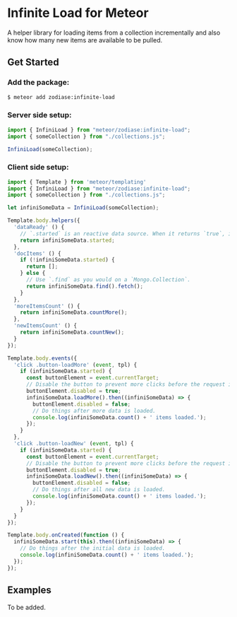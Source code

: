 Infinite Load for Meteor
========================
A helper library for loading items from a collection incrementally and also know how many new items are available to be pulled.

Get Started
------------------------
### Add the package:

```Bash
$ meteor add zodiase:infinite-load
```

### Server side setup:
```JavaScript
import { InfiniLoad } from "meteor/zodiase:infinite-load";
import { someCollection } from "./collections.js";

InfiniLoad(someCollection);
```

### Client side setup:
```JavaScript
import { Template } from 'meteor/templating'
import { InfiniLoad } from "meteor/zodiase:infinite-load";
import { someCollection } from "./collections.js";

let infiniSomeData = InfiniLoad(someCollection);

Template.body.helpers({
  'dataReady' () {
    // `.started` is an reactive data source. When it returns `true`, it is safe to access data.
    return infiniSomeData.started;
  },
  'docItems' () {
    if (!infiniSomeData.started) {
      return [];
    } else {
      // Use `.find` as you would on a `Mongo.Collection`.
      return infiniSomeData.find().fetch();
    }
  },
  'moreItemsCount' () {
    return infiniSomeData.countMore();
  },
  'newItemsCount' () {
    return infiniSomeData.countNew();
  }
});

Template.body.events({
  'click .button-loadMore' (event, tpl) {
    if (infiniSomeData.started) {
      const buttonElement = event.currentTarget;
      // Disable the button to prevent more clicks before the request is ready.
      buttonElement.disabled = true;
      infiniSomeData.loadMore().then((infiniSomeData) => {
        buttonElement.disabled = false;
        // Do things after more data is loaded.
        console.log(infiniSomeData.count() + ' items loaded.');
      });
    }
  },
  'click .button-loadNew' (event, tpl) {
    if (infiniSomeData.started) {
      const buttonElement = event.currentTarget;
      // Disable the button to prevent more clicks before the request is ready.
      buttonElement.disabled = true;
      infiniSomeData.loadNew().then((infiniSomeData) => {
        buttonElement.disabled = false;
        // Do things after all new data is loaded.
        console.log(infiniSomeData.count() + ' items loaded.');
      });
    }
  }
});

Template.body.onCreated(function () {
  infiniSomeData.start(this).then((infiniSomeData) => {
    // Do things after the initial data is loaded.
    console.log(infiniSomeData.count() + ' items loaded.');
  });
});
```

Examples
------------------------
To be added.